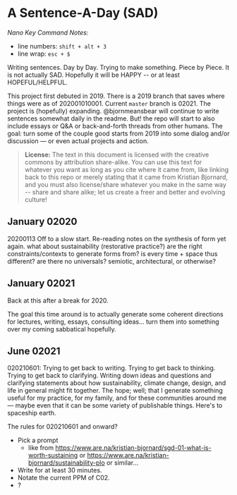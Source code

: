 # A Sentence-A-Day (SAD)

_Nano Key Command Notes:_

- line numbers: `shift + alt + 3`
- line wrap: `esc + $`

Writing sentences. Day by Day. Trying to make something. Piece by Piece. It is not actually SAD. Hopefully it will be HAPPY -- or at least HOPEFUL/HELPFUL.

This project first debuted in 2019. There is a 2019 branch that saves where things were as of 202001010001. Current `master` branch is 02021. The project is (hopefully) expanding. @bjornmeansbear will continue to write sentences somewhat daily in the readme. But! the repo will start to also include essays or Q&A or back-and-forth threads from other humans. The goal: turn some of the couple good starts from 2019 into some dialog and/or discussion — or even actual projects and action.

> **License:** The text in this document is licensed with the creative commons by attribution share-alike. You can use this text for whatever you want as long as you cite where it came from, like linking back to this repo or merely stating that it came from Kristian Bjornard, and you must also license/share whatever you make in the same way -- share and share alike; let us create a freer and better and evolving culture!

## January 02020

20200113 Off to a slow start. Re-reading notes on the synthesis of form yet again. what about sustainability (restorative practice?) are the right constraints/contexts to generate forms from? is every time + space thus different? are there no universals? semiotic, architectural, or otherwise?

## January 02021

Back at this after a break for 2020.

The goal this time around is to actually generate some coherent directions for lectures, writing, essays, consulting ideas... turn them into something over my coming sabbatical hopefully.

## June 02021

020210601: Trying to get back to writing. Trying to get back to thinking. Trying to get back to clarifying. Writing down ideas and questions and clarifying statements about how sustainability, climate change, design, and life in general might fit together. The hope; well; that I generate something useful for my practice, for my family, and for these communities around me — maybe even that it can be some variety of publishable things. Here's to spaceship earth.

The rules for 020210601 and onward?

- Pick a prompt
  - like from <https://www.are.na/kristian-bjornard/sgd-01-what-is-worth-sustaining> or <https://www.are.na/kristian-bjornard/sustainability-plo> or similar...
- Write for at least 30 minutes.
- Notate the current PPM of C02.
- ?
